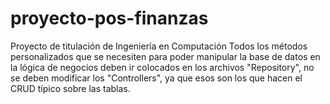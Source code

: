 # proyecto-pos-finanzas

Proyecto de titulación de Ingeniería en Computación
Todos los métodos personalizados que se necesiten para poder manipular la base de datos en la lógica de negocios deben ir colocados en los archivos "Repository", no se deben modificar los "Controllers", ya que esos son los que hacen el CRUD típico sobre las tablas.
